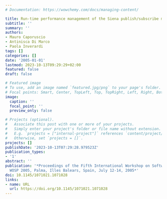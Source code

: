 ```yaml
---
# Documentation: https://wowchemy.com/docs/managing-content/

title: Run-time performance management of the Siena publish/subscribe middleware
subtitle: ''
summary: ''
authors:
- Mauro Caporuscio
- Antinisca Di Marco
- Paola Inverardi
tags: []
categories: []
date: '2005-01-01'
lastmod: 2023-10-13T09:29:29+02:00
featured: false
draft: false

# Featured image
# To use, add an image named `featured.jpg/png` to your page's folder.
# Focal points: Smart, Center, TopLeft, Top, TopRight, Left, Right, BottomLeft, Bottom, BottomRight.
image:
  caption: ''
  focal_point: ''
  preview_only: false

# Projects (optional).
#   Associate this post with one or more of your projects.
#   Simply enter your project's folder or file name without extension.
#   E.g. `projects = ["internal-project"]` references `content/project/deep-learning/index.md`.
#   Otherwise, set `projects = []`.
projects: []
publishDate: '2023-10-13T07:29:28.979523Z'
publication_types:
- '1'
abstract: ''
publication: '*Proceedings of the Fifth International Workshop on Software and Performance,
  WOSP 2005, Palma, Illes Balears, Spain, July 12-14, 2005*'
doi: 10.1145/1071021.1071028
links:
- name: URL
  url: https://doi.org/10.1145/1071021.1071028
---
```


